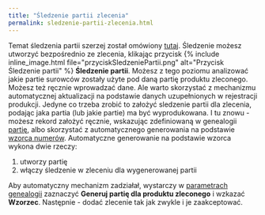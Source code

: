 ```yaml
---
title: "Śledzenie partii zlecenia"
permalink: sledzenie-partii-zlecenia.html 
---
```


Temat śledzenia partii szerzej został omówiony [tutaj](/sledzenie-partii-dla-zlecen). Śledzenie możesz utworzyć bezpośrednio ze zlecenia, klikając przycisk {% include inline_image.html file="przyciskSledzeniePartii.png" alt="Przycisk Śledzenie partii" %} **Śledzenie partii**. Możesz z tego poziomu analizować jakie partie surowców zostały użyte pod daną partię produktu zleconego. Możesz też ręcznie wprowadzać dane. Ale warto skorzystać z mechanizmu automatycznej aktualizacji na podstawie danych uzupełnionych w rejestracji produkcji. Jedyne co trzeba zrobić to założyć sledzenie partii dla zlecenia, podając jaka partia (lub jakie partie) ma być wyprodukowana. I tu znowu - możesz rekord założyć ręcznie, wskazując zdefiniowaną w genealogii [partię](/jak-dodac-numery-partii), albo skorzystać z automatycznego generowania na podstawie [wzorca numerów](/wzorce-numerow). Automatyczne generowanie na podstawie wzorca wykona dwie rzeczy:
1. utworzy partię
2. włączy śledzenie w zleceniu dla wygenerowanej partii

Aby automatyczny mechanizm zadziałał, wystarczy w [parametrach genealogii](/parametry-genealogia.html#zakładka-zlecenia-i-technologie) zaznaczyć **Generuj partię dla produktu zleconego** i wzkazać **Wzorzec**. Następnie - dodać zlecenie tak jak zwykle i je zaakceptować.


